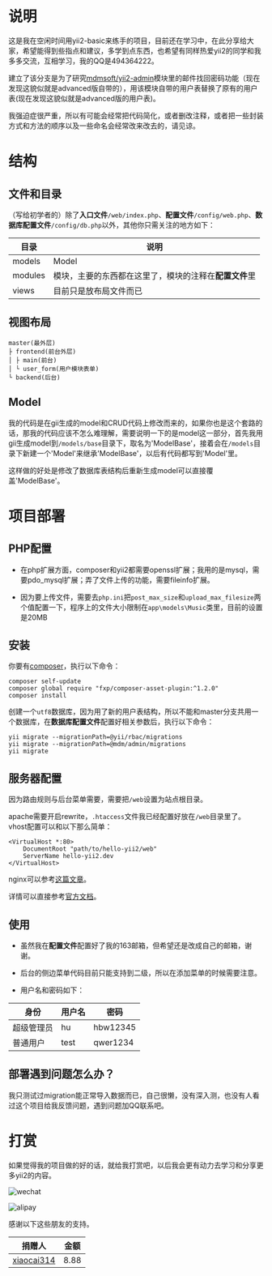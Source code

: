 # 说明

这是我在空闲时间用yii2-basic来练手的项目，目前还在学习中，在此分享给大家，希望能得到些指点和建议，多学到点东西，也希望有同样热爱yii2的同学和我多多交流，互相学习，我的QQ是494364222。

建立了该分支是为了研究[mdmsoft/yii2-admin](https://github.com/mdmsoft/yii2-admin)模块里的邮件找回密码功能（现在发现这貌似就是advanced版自带的），用该模块自带的用户表替换了原有的用户表(现在发现这貌似就是advanced版的用户表)。

我强迫症很严重，所以有可能会经常把代码简化，或者删改注释，或者把一些封装方式和方法的顺序以及一些命名会经常改来改去的，请见谅。

# 结构

## 文件和目录

（写给初学者的）除了**入口文件**`/web/index.php`、**配置文件**`/config/web.php`、**数据库配置文件**`/config/db.php`以外，其他你只需关注的地方如下：

目录 | 说明
---|---
models | Model
modules | 模块，主要的东西都在这里了，模块的注释在**配置文件**里
views | 目前只是放布局文件而已

## 视图布局

```
master(最外层)
├ frontend(前台外层)
│ ├ main(前台)
│ └ user_form(用户模块表单)
└ backend(后台)
```

## Model

我的代码是在gii生成的model和CRUD代码上修改而来的，如果你也是这个套路的话，那我的代码应该不怎么难理解，需要说明一下的是model这一部分，首先我用gii生成model到`/models/base`目录下，取名为'ModelBase'，接着会在`/models`目录下新建一个'Model'来继承'ModelBase'，以后有代码都写到'Model'里。

这样做的好处是修改了数据库表结构后重新生成model可以直接覆盖'ModelBase'。

# 项目部署

## PHP配置

* 在php扩展方面，composer和yii2都需要openssl扩展；我用的是mysql，需要pdo_mysql扩展；弄了文件上传的功能，需要fileinfo扩展。

* 因为要上传文件，需要去`php.ini`把`post_max_size`和`upload_max_filesize`两个值配置一下，程序上的文件大小限制在`app\models\Music`类里，目前的设置是20MB

## 安装

你要有[composer](http://docs.phpcomposer.com/)，执行以下命令：

```
composer self-update
composer global require "fxp/composer-asset-plugin:^1.2.0"
composer install
```

创建一个`utf8`数据库，因为用了新的用户表结构，所以不能和master分支共用一个数据库，在**数据库配置文件**配置好相关参数后，执行以下命令：

```
yii migrate --migrationPath=@yii/rbac/migrations
yii migrate --migrationPath=@mdm/admin/migrations
yii migrate
```

## 服务器配置

因为路由规则与后台菜单需要，需要把`/web`设置为站点根目录。

apache需要开启rewrite，`.htaccess`文件我已经配置好放在`/web`目录里了。vhost配置可以和以下那么简单：

```
<VirtualHost *:80>
    DocumentRoot "path/to/hello-yii2/web"
    ServerName hello-yii2.dev
</VirtualHost>
```

nginx可以参考[这篇文章](http://www.getyii.com/topic/31)。

详情可以直接参考[官方文档](http://www.yiiframework.com/doc-2.0/guide-start-installation.html#configuring-web-servers)。

## 使用

* 虽然我在**配置文件**配置好了我的163邮箱，但希望还是改成自己的邮箱，谢谢。

* 后台的侧边菜单代码目前只能支持到二级，所以在添加菜单的时候需要注意。

* 用户名和密码如下：

身份 | 用户名 | 密码
---|---|---
超级管理员 | hu | hbw12345
普通用户 | test | qwer1234

## 部署遇到问题怎么办？

我只测试过migration能正常导入数据而已，自己很懒，没有深入测，也没有人看过这个项目给我反馈问题，遇到问题加QQ联系吧。

# 打赏

如果觉得我的项目做的好的话，就给我打赏吧，以后我会更有动力去学习和分享更多yii2的内容。

![wechat](https://raw.githubusercontent.com/hubeiwei/hello-yii2/master/web/wechat_pay.png "微信")

![alipay](https://raw.githubusercontent.com/hubeiwei/hello-yii2/master/web/ali_pay.jpg "支付宝")

感谢以下这些朋友的支持。

捐赠人 | 金额
---|---
[xiaocai314](https://github.com/xiaocai314) | 8.88
